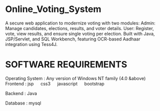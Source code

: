 # Online_Voting_System
A secure web application to modernize voting with two modules: Admin: Manage candidates, elections, results, and voter details. User: Register, vote, view results, and ensure single voting per election. Built with Java, JSP/Servlet, and SQL Workbench, featuring OCR-based Aadhaar integration using Tess4J.

# SOFTWARE REQUIREMENTS

Operating System : Any version of Windows NT family (4.0 &above)
 
Frontend :
jsp   css3   javascript   bootstrap

Backend :
Java

Database :
mysql
